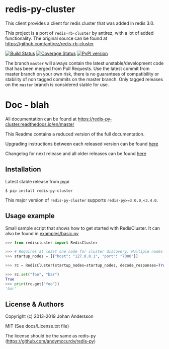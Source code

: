 # redis-py-cluster

This client provides a client for redis cluster that was added in redis 3.0.

This project is a port of `redis-rb-cluster` by antirez, with a lot of added functionality. The original source can be found at https://github.com/antirez/redis-rb-cluster

[![Build Status](https://travis-ci.org/Grokzen/redis-py-cluster.svg?branch=master)](https://travis-ci.org/Grokzen/redis-py-cluster) [![Coverage Status](https://coveralls.io/repos/Grokzen/redis-py-cluster/badge.png)](https://coveralls.io/r/Grokzen/redis-py-cluster) [![PyPI version](https://badge.fury.io/py/redis-py-cluster.svg)](http://badge.fury.io/py/redis-py-cluster)

The branch `master` will always contain the latest unstable/development code that has been merged from Pull Requests. Use the latest commit from master branch on your own risk, there is no guarantees of compatibility or stability of non tagged commits on the master branch. Only tagged releases on the `master` branch is considered stable for use.



# Doc - blah

All documentation can be found at https://redis-py-cluster.readthedocs.io/en/master

This Readme contains a reduced version of the full documentation.

Upgrading instructions between each released version can be found [here](docs/upgrading.rst)

Changelog for next release and all older releases can be found [here](docs/release-notes.rst)



## Installation

Latest stable release from pypi

```
$ pip install redis-py-cluster
```

This major version of `redis-py-cluster` supports `redis-py>=3.0.0,<3.4.0`.



## Usage example

Small sample script that shows how to get started with RedisCluster. It can also be found in [examples/basic.py](examples/basic.py)

```python
>>> from rediscluster import RedisCluster

>>> # Requires at least one node for cluster discovery. Multiple nodes is recommended.
>>> startup_nodes = [{"host": "127.0.0.1", "port": "7000"}]

>>> rc = RedisCluster(startup_nodes=startup_nodes, decode_responses=True)

>>> rc.set("foo", "bar")
True
>>> print(rc.get("foo"))
'bar'
```



## License & Authors

Copyright (c) 2013-2019 Johan Andersson

MIT (See docs/License.txt file)

The license should be the same as redis-py (https://github.com/andymccurdy/redis-py)
